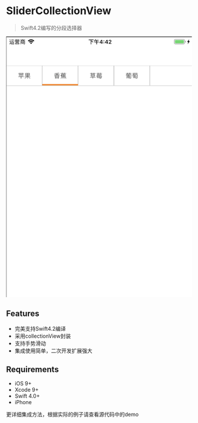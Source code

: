 # SliderCollectionView

>Swift4.2编写的分段选择器

![test.jpg](https://github.com/Nick-Hoper/SliderCollectionView/blob/master/test.jpg)


## Features

- 完美支持Swift4.2编译
- 采用collectionView封装
- 支持手势滑动
- 集成使用简单，二次开发扩展强大


## Requirements

- iOS 9+
- Xcode 9+
- Swift 4.0+
- iPhone

更详细集成方法，根据实际的例子请查看源代码中的demo




